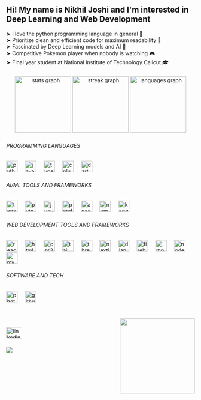 <h2 align="left">Hi! My name is Nikhil Joshi and I'm interested in Deep Learning and Web Development</h2>

➤ I love the python programming language in general 📌<br>➤ Prioritize clean and efficient code for maximum readability 🤝<br>➤ Fascinated by Deep Learning models and AI 🧠 <br>➤ Competitive Pokemon player when nobody is watching 🎮<br>➤ Final year student at National Institute of Technology Calicut 🎓


###

<div align="center">
  <img src="https://github-readme-stats.vercel.app/api?username=Nudnick007&hide_title=false&hide_rank=false&show_icons=true&include_all_commits=true&count_private=true&disable_animations=false&theme=dark&locale=en&hide_border=false" height="150" alt="stats graph"  />
  <img src="https://streak-stats.demolab.com?user=Nudnick007&locale=en&mode=daily&theme=dark&hide_border=false&border_radius=5" height="150" alt="streak graph"  />
  <img src="https://github-readme-stats.vercel.app/api/top-langs?username=Nudnick007&locale=en&hide_title=false&layout=compact&card_width=320&langs_count=5&theme=dark&hide_border=false" height="150" alt="languages graph"  />
</div>

###

<h6 align="left">PROGRAMMING LANGUAGES</h6>

###

<div align="left">
  <img src="https://img.shields.io/badge/Python-3776AB?logo=python&logoColor=white&style=for-the-badge" height="30" alt="python logo"  />
  <img width="12" />
  <img src="https://img.shields.io/badge/JavaScript-F7DF1E?logo=javascript&logoColor=black&style=for-the-badge" height="30" alt="javascript logo"  />
  <img width="12" />
  <img src="https://img.shields.io/badge/TypeScript-3178C6?logo=typescript&logoColor=white&style=for-the-badge" height="30" alt="typescript logo"  />
  <img width="12" />
  <img src="https://img.shields.io/badge/C++-00599C?logo=cplusplus&logoColor=white&style=for-the-badge" height="30" alt="cplusplus logo"  />
  <img width="12" />
  <img src="https://img.shields.io/badge/Dart-0175C2?logo=dart&logoColor=white&style=for-the-badge" height="30" alt="dart logo"  />
</div>

###

<h6 align="left">AI/ML TOOLS AND FRAMEWORKS</h6>

###

<div align="left">
  <img src="https://img.shields.io/badge/TensorFlow-FF6F00?logo=tensorflow&logoColor=black&style=for-the-badge" height="30" alt="tensorflow logo"  />
  <img width="12" />
  <img src="https://img.shields.io/badge/PyTorch-EE4C2C?logo=pytorch&logoColor=white&style=for-the-badge" height="30" alt="pytorch logo"  />
  <img width="12" />
  <img src="https://img.shields.io/badge/Jupyter-F37626?logo=jupyter&logoColor=black&style=for-the-badge" height="30" alt="jupyter logo"  />
  <img width="12" />
  <img src="https://img.shields.io/badge/pandas-150458?logo=pandas&logoColor=white&style=for-the-badge" height="30" alt="pandas logo"  />
  <img width="12" />
  <img src="https://img.shields.io/badge/Anaconda-44A833?logo=anaconda&logoColor=white&style=for-the-badge" height="30" alt="anaconda logo"  />
  <img width="12" />
  <img src="https://img.shields.io/badge/NumPy-013243?logo=numpy&logoColor=white&style=for-the-badge" height="30" alt="numpy logo"  />
  <img width="12" />
  <img src="https://img.shields.io/badge/Kaggle-20BEFF?logo=kaggle&logoColor=black&style=for-the-badge" height="30" alt="kaggle logo"  />
</div>

###

<h6 align="left">WEB DEVELOPMENT TOOLS AND FRAMEWORKS</h6>

###

<div align="left">
  <img src="https://img.shields.io/badge/React-61DAFB?logo=react&logoColor=black&style=for-the-badge" height="30" alt="react logo"  />
  <img width="12" />
  <img src="https://img.shields.io/badge/HTML5-E34F26?logo=html5&logoColor=white&style=for-the-badge" height="30" alt="html5 logo"  />
  <img width="12" />
  <img src="https://img.shields.io/badge/CSS3-1572B6?logo=css3&logoColor=white&style=for-the-badge" height="30" alt="css3 logo"  />
  <img width="12" />
  <img src="https://img.shields.io/badge/Tailwind CSS-06B6D4?logo=tailwindcss&logoColor=black&style=for-the-badge" height="30" alt="tailwindcss logo"  />
  <img width="12" />
  <img src="https://img.shields.io/badge/Three.js-000000?logo=threedotjs&logoColor=white&style=for-the-badge" height="30" alt="threejs logo"  />
  <img width="12" />
  <img src="https://img.shields.io/badge/Next.js-000000?logo=nextdotjs&logoColor=white&style=for-the-badge" height="30" alt="nextjs logo"  />
  <img width="12" />
  <img src="https://img.shields.io/badge/Django-092E20?logo=django&logoColor=white&style=for-the-badge" height="30" alt="django logo"  />
  <img width="12" />
  <img src="https://img.shields.io/badge/Firebase-FFCA28?logo=firebase&logoColor=black&style=for-the-badge" height="30" alt="firebase logo"  />
  <img width="12" />
  <img src="https://img.shields.io/badge/MongoDB-47A248?logo=mongodb&logoColor=white&style=for-the-badge" height="30" alt="mongodb logo"  />
  <img width="12" />
  <img src="https://img.shields.io/badge/Node.js-339933?logo=nodedotjs&logoColor=white&style=for-the-badge" height="30" alt="nodejs logo"  />
  <img width="12" />
  <img src="https://img.shields.io/badge/MySQL-4479A1?logo=mysql&logoColor=white&style=for-the-badge" height="30" alt="mysql logo"  />
</div>

###

<h6 align="left">SOFTWARE AND TECH</h6>

###

<div align="left">
  <img src="https://img.shields.io/badge/Adobe Photoshop-31A8FF?logo=adobephotoshop&logoColor=black&style=for-the-badge" height="30" alt="photoshop logo"  />
  <img width="12" />
  <img src="https://img.shields.io/badge/GitHub-181717?logo=github&logoColor=white&style=for-the-badge" height="30" alt="github logo"  />
</div>

###


###

<br clear="both">

<img align="right" height="200" src="https://i.imgflip.com/3pclb1.jpg"  />

###

<div align="left">
  <a href="https://www.linkedin.com/in/nikhil-joshi-nudnick007/" target="_blank">
    <img src="https://raw.githubusercontent.com/maurodesouza/profile-readme-generator/master/src/assets/icons/social/linkedin/default.svg" width="42" height="30" alt="linkedin logo"  />
  </a>
</div>

###

[![](https://visitcount.itsvg.in/api?id=Nudnick007&icon=0&color=0)](https://visitcount.itsvg.in)
